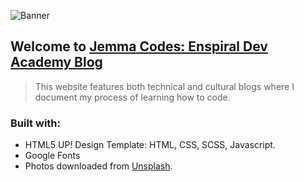 ![Banner](https://user-images.githubusercontent.com/77214034/133357514-30ee592d-85dc-40f4-ac65-5277c9085e28.png)

## Welcome to [Jemma Codes: Enspiral Dev Academy Blog](https://jemma-dixon.github.io/index.html)


> This website features both technical and cultural blogs where I document my process of learning how to code.


### Built with:
- HTML5 UP! Design Template: HTML, CSS, SCSS, Javascript.
- Google Fonts 
- Photos downloaded from [Unsplash](https://unsplash.com/s/photos/france).


        
      

    

